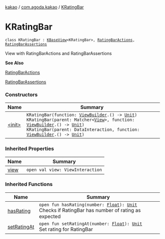 [kakao](../../index.md) / [com.agoda.kakao](../index.md) / [KRatingBar](.)

# KRatingBar

`class KRatingBar : `[`KBaseView`](../-k-base-view/index.md)`<KRatingBar>, `[`RatingBarActions`](../-rating-bar-actions/index.md)`, `[`RatingBarAssertions`](../-rating-bar-assertions/index.md)

View with RatingBarActions and RatingBarAssertions

**See Also**

[RatingBarActions](../-rating-bar-actions/index.md)

[RatingBarAssertions](../-rating-bar-assertions/index.md)

### Constructors

| Name | Summary |
|---|---|
| [&lt;init&gt;](-init-.md) | `KRatingBar(function: `[`ViewBuilder`](../-view-builder/index.md)`.() -> `[`Unit`](https://kotlinlang.org/api/latest/jvm/stdlib/kotlin/-unit/index.html)`)`<br>`KRatingBar(parent: Matcher<`[`View`](https://developer.android.com/reference/android/view/View.html)`>, function: `[`ViewBuilder`](../-view-builder/index.md)`.() -> `[`Unit`](https://kotlinlang.org/api/latest/jvm/stdlib/kotlin/-unit/index.html)`)`<br>`KRatingBar(parent: DataInteraction, function: `[`ViewBuilder`](../-view-builder/index.md)`.() -> `[`Unit`](https://kotlinlang.org/api/latest/jvm/stdlib/kotlin/-unit/index.html)`)` |

### Inherited Properties

| Name | Summary |
|---|---|
| [view](../-k-base-view/view.md) | `open val view: ViewInteraction` |

### Inherited Functions

| Name | Summary |
|---|---|
| [hasRating](../-rating-bar-assertions/has-rating.md) | `open fun hasRating(number: `[`Float`](https://kotlinlang.org/api/latest/jvm/stdlib/kotlin/-float/index.html)`): `[`Unit`](https://kotlinlang.org/api/latest/jvm/stdlib/kotlin/-unit/index.html)<br>Checks if RatingBar has number of rating as expected |
| [setRatingAt](../-rating-bar-actions/set-rating-at.md) | `open fun setRatingAt(number: `[`Float`](https://kotlinlang.org/api/latest/jvm/stdlib/kotlin/-float/index.html)`): `[`Unit`](https://kotlinlang.org/api/latest/jvm/stdlib/kotlin/-unit/index.html)<br>Set rating for RatingBar |
